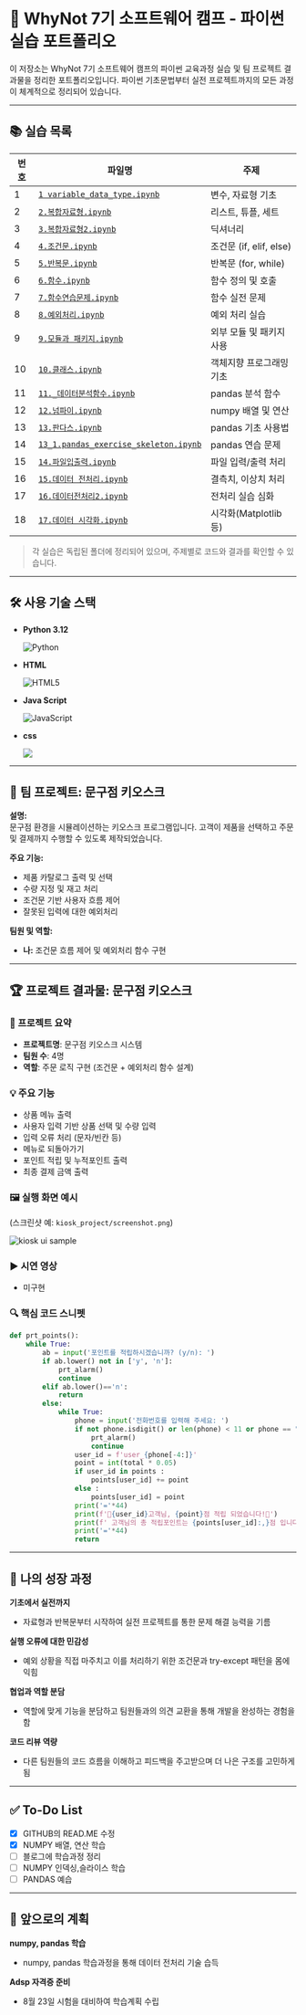 # 🌊 WhyNot 7기 소프트웨어 캠프 - 파이썬 실습 포트폴리오

이 저장소는 WhyNot 7기 소프트웨어 캠프의 파이썬 교육과정 실습 및 팀 프로젝트 결과물을 정리한 포트폴리오입니다. 파이썬 기초문법부터 실전 프로젝트까지의 모든 과정이 체계적으로 정리되어 있습니다.

---

## 📚 실습 목록

| 번호 | 파일명                                                                            | 주제                   |
| -- | ------------------------------------------------------------------------------ | -------------------- |
| 1  | [`1 variable_data_type.ipynb`](./1.%20variable_data_type.ipynb)                   | 변수, 자료형 기초           |
| 2  | [`2.복합자료형.ipynb`](./2.%20복합자료형.ipynb)                                             | 리스트, 튜플, 세트          |
| 3  | [`3.복합자료형2.ipynb`](./3.%20복합자료형2.ipynb)                                           | 딕셔너리                 |
| 4  | [`4.조건문.ipynb`](./4.%20조건문.ipynb)                                                 | 조건문 (if, elif, else) |
| 5  | [`5.반복문.ipynb`](./5.%20반복문.ipynb)                                                 | 반복문 (for, while)     |
| 6  | [`6.함수.ipynb`](./6.%20함수.ipynb)                                                   | 함수 정의 및 호출           |
| 7  | [`7.함수연습문제.ipynb`](./7.%20함수연습문제.ipynb)                                           | 함수 실전 문제             |
| 8  | [`8.예외처리.ipynb`](./8.%20예외처리.ipynb)                                               | 예외 처리 실습             |
| 9  | [`9.모듈과 패키지.ipynb`](./9.%20모듈과%20패키지%20.ipynb)                                       | 외부 모듈 및 패키지 사용       |
| 10 | [`10.클래스.ipynb`](./10.%20클래스.ipynb)                                               | 객체지향 프로그래밍 기초        |
| 11 | [`11._데이터분석함수.ipynb`](./11.%20데이터분석함수.ipynb)                                       | pandas 분석 함수         |
| 12 | [`12.넘파이.ipynb`](./12.%20넘파이.ipynb)                                               | numpy 배열 및 연산        |
| 13 | [`13.판다스.ipynb`](./13.%20판다스.ipynb)                                               | pandas 기초 사용법        |
| 14 | [`13_1.pandas_exercise_skeleton.ipynb`](./13_1.%20pandas_exercise_skeleton.ipynb) | pandas 연습 문제         |
| 15 | [`14.파일입출력.ipynb`](./14.%20파일입출력.ipynb)                                           | 파일 입력/출력 처리          |
| 16 | [`15.데이터 전처리.ipynb`](./15.%20데이터%20전처리.ipynb)                                     | 결측치, 이상치 처리          |
| 17 | [`16.데이터전처리2.ipynb`](./16.%20데이터전처리2.ipynb)                                       | 전처리 실습 심화            |
| 18 | [`17.데이터 시각화.ipynb`](./17.%20데이터%20시각화.ipynb)                                     | 시각화(Matplotlib 등)    |






> 각 실습은 독립된 폴더에 정리되어 있으며, 주제별로 코드와 결과를 확인할 수 있습니다.

---

## 🛠 사용 기술 스택

- **Python 3.12**

  ![Python](https://img.shields.io/badge/Python-3776AB?logo=python&logoColor=ffffff)
- **HTML**

  ![HTML5](https://img.shields.io/badge/HTML5-E34F26?logo=html5&logoColor=ffffff)
- **Java Script**

  ![JavaScript](https://img.shields.io/badge/JavaScript-F7DF1E?logo=javascript&logoColor=black)
- **css**

   <img src="https://img.shields.io/badge/CSS3-1572B6?style=for-the-badge&logo=css3&logoColor=white" />
   
---

## 🚀 팀 프로젝트: 문구점 키오스크

**설명:**  
문구점 환경을 시뮬레이션하는 키오스크 프로그램입니다. 고객이 제품을 선택하고 주문 및 결제까지 수행할 수 있도록 제작되었습니다.

**주요 기능:**
- 제품 카탈로그 출력 및 선택
- 수량 지정 및 재고 처리
- 조건문 기반 사용자 흐름 제어
- 잘못된 입력에 대한 예외처리

**팀원 및 역할:**
- **나:** 조건문 흐름 제어 및 예외처리 함수 구현

---

## 🏆 프로젝트 결과물: 문구점 키오스크

### 📌 프로젝트 요약
- **프로젝트명**: 문구점 키오스크 시스템
- **팀원 수**: 4명
- **역할**: 주문 로직 구현 (조건문 + 예외처리 함수 설계)

### 💡 주요 기능
- 상품 메뉴 출력
- 사용자 입력 기반 상품 선택 및 수량 입력
- 입력 오류 처리 (문자/빈칸 등)
- 메뉴로 되돌아가기
- 포인트 적립 및 누적포인트 출력
- 최종 결제 금액 출력

### 🖼️ 실행 화면 예시
(스크린샷 예: `kiosk_project/screenshot.png`)

![kiosk ui sample](./pencil.jpg)

### ▶️ 시연 영상 
- 미구현

### 🔍 핵심 코드 스니펫

```python
def prt_points():
    while True:
        ab = input('포인트를 적립하시겠습니까? (y/n): ')
        if ab.lower() not in ['y', 'n']:
            prt_alarm()
            continue
        elif ab.lower()=='n':
            return        
        else:
            while True:
                phone = input('전화번호를 입력해 주세요: ')
                if not phone.isdigit() or len(phone) < 11 or phone == "x":
                    prt_alarm()
                    continue                       
                user_id = f'user_{phone[-4:]}'
                point = int(total * 0.05)                 
                if user_id in points :
                    points[user_id] += point
                else :
                    points[user_id] = point
                print('='*44)
                print(f'🎁{user_id}고객님, {point}점 적립 되었습니다!🎁')
                print(f' 고객님의 총 적립포인트는 {points[user_id]:,}점 입니다!')
                print('='*44)
                return
```

---

## 🌱 나의 성장 과정

**기초에서 실전까지**
- 자료형과 반복문부터 시작하여 실전 프로젝트를 통한 문제 해결 능력을 기름

**실행 오류에 대한 민감성**
- 예외 상황을 직접 마주치고 이를 처리하기 위한 조건문과 try-except 패턴을 몸에 익힘

**협업과 역할 분담**
- 역할에 맞게 기능을 분담하고 팀원들과의 의견 교환을 통해 개발을 완성하는 경험을 함

**코드 리뷰 역량**
- 다른 팀원들의 코드 흐름을 이해하고 피드백을 주고받으며 더 나은 구조를 고민하게 됨

---

## ✅ To-Do List

- [x] GITHUB의 READ.ME 수정
- [x] NUMPY 배열, 연산 학습
- [ ] 블로그에 학습과정 정리
- [ ] NUMPY 인덱싱,슬라이스 학습
- [ ] PANDAS 예습

---

## 🏁 앞으로의 계획

**numpy, pandas 학습**
- numpy, pandas 학습과정을 통해 데이터 전처리 기술 습득

**Adsp 자격증 준비**  
- 8월 23일 시험을 대비하여 학습계획 수립
